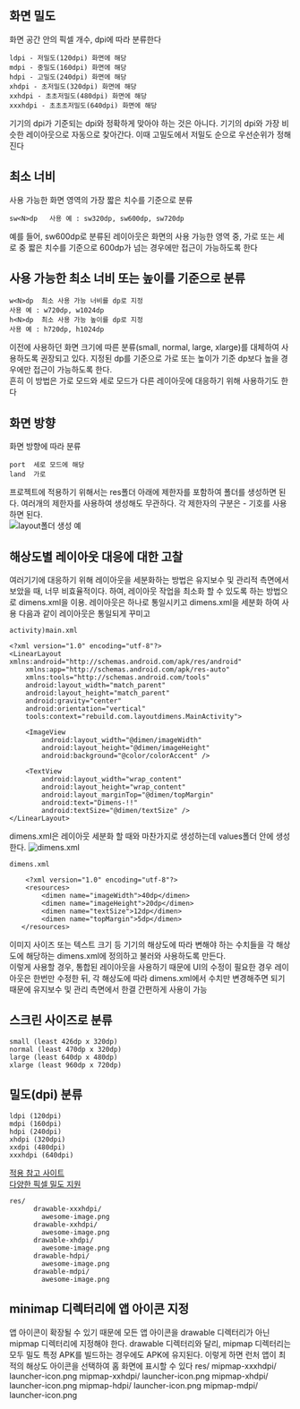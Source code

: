 ## 화면 밀도
화면 공간 안의 픽셀 개수, dpi에 따라 분류한다
```
ldpi - 저밀도(120dpi) 화면에 해당
mdpi - 중밀도(160dpi) 화면에 해당
hdpi - 고밀도(240dpi) 화면에 해당
xhdpi - 초저밀도(320dpi) 화면에 해당
xxhdpi - 초초저밀도(480dpi) 화면에 해당
xxxhdpi - 초초초저밀도(640dpi) 화면에 해당
```
기기의 dpi가 기준되는 dpi와 정확하게 맞아야 하는 것은 아니다. 기기의 dpi와 가장 비슷한 레이아웃으로 자동으로 찾아간다. 이때 고밀도에서 저밀도 순으로 우선순위가 정해진다
## 최소 너비
사용 가능한 화면 영역의 가장 짧은 치수를 기준으로 분류
```
sw<N>dp   사용 예 : sw320dp, sw600dp, sw720dp
```
예를 들어, sw600dp로 분류된 레이아웃은 화면의 사용 가능한 영역 중, 가로 또는 세로 중 짧은 치수를 기준으로 600dp가 넘는 경우에만 접근이 가능하도록 한다
## 사용 가능한 최소 너비 또는 높이를 기준으로 분류
```
w<N>dp  최소 사용 가능 너비를 dp로 지정
사용 예 : w720dp, w1024dp
h<N>dp  최소 사용 가능 높이를 dp로 지정
사용 예 : h720dp, h1024dp
```
이전에 사용하던 화면 크기에 따른 분류(small, normal, large, xlarge)를 대체하여 사용하도록 권장되고 있다. 지정된 dp를 기준으로 가로 또는 높이가 기준 dp보다 높을 경우에만 접근이 가능하도록 한다.   
흔히 이 방법은 가로 모드와 세로 모드가 다른 레이아웃에 대응하기 위해 사용하기도 한다
## 화면 방향
화면 방향에 따라 분류
```
port  세로 모드에 해당
land  가로 
```

프로젝트에 적용하기 위해서는 res폴더 아래에 제한자를 포함하여 폴더를 생성하면 된다. 여러개의 제한자를 사용하여 생성해도 무관하다. 각 제한자의 구분은 - 기호를 사용하면 된다.   
![layout폴더 생성 예](https://t1.daumcdn.net/cfile/tistory/99E3AC375BD12CFB3C)

## 해상도별 레이아웃 대응에 대한 고찰
여러기기에 대응하기 위해 레이아웃을 세분화하는 방법은 유지보수 및 관리적 측면에서 보았을 때, 너무 비효율적이다. 하여, 레이아웃 작업을 최소화 할 수 있도록 하는 방법으로 dimens.xml을 이용. 레이아웃은 하나로 통일시키고 dimens.xml을 세분화 하여 사용
다음과 같이 레이아웃은 통일되게 꾸미고
```
activity)main.xml

<?xml version="1.0" encoding="utf-8"?>
<LinearLayout xmlns:android="http://schemas.android.com/apk/res/android"
    xmlns:app="http://schemas.android.com/apk/res-auto"
    xmlns:tools="http://schemas.android.com/tools"
    android:layout_width="match_parent"
    android:layout_height="match_parent"
    android:gravity="center"
    android:orientation="vertical"
    tools:context="rebuild.com.layoutdimens.MainActivity">

    <ImageView
        android:layout_width="@dimen/imageWidth"
        android:layout_height="@dimen/imageHeight"
        android:background="@color/colorAccent" />

    <TextView
        android:layout_width="wrap_content"
        android:layout_height="wrap_content"
        android:layout_marginTop="@dimen/topMargin"
        android:text="Dimens-!!"
        android:textSize="@dimen/textSize" />
</LinearLayout>
```
dimens.xml은 레이아웃 세분화 할 때와 마찬가지로 생성하는데 values폴더 안에 생성 한다.
![dimens.xml](https://t1.daumcdn.net/cfile/tistory/99ACA3475BD29A4B17)
```
dimens.xml

    <?xml version="1.0" encoding="utf-8"?>
    <resources>
        <dimen name="imageWidth">40dp</dimen>
        <dimen name="imageHeight">20dp</dimen>
        <dimen name="textSize">12dp</dimen>
        <dimen name="topMargin">5dp</dimen>
   </resources>
```
이미지 사이즈 또는 텍스트 크기 등 기기의 해상도에 따라 변해야 하는 수치들을 각 해상도에 해당하는 dimens.xml에 정의하고 불러와 사용하도록 만든다.   
이렇게 사용할 경우, 통합된 레이아웃을 사용하기 때문에 UI의 수정이 필요한 경우 레이아웃은 한번만 수정한 뒤, 각 해상도에 따라 dimens.xml에서 수치만 변경해주면 되기 때문에 유지보수 및 관리 측면에서 한결 간편하게 사용이 가능
## 스크린 사이즈로 분류
```
small (least 426dp x 320dp)
normal (least 470dp x 320dp)
large (least 640dp x 480dp)
xlarge (least 960dp x 720dp)
```
## 밀도(dpi) 분류
```
ldpi (120dpi)
mdpi (160dpi)
hdpi (240dpi)
xhdpi (320dpi)
xxdpi (480dpi)
xxxhdpi (640dpi) 
```
[적용 참고 사이트](https://onedaycodeing.tistory.com/60)   
[다양한 픽셀 밀도 지원](https://developer.android.com/training/multiscreen/screendensities#TaskProvideAltBmp)
```
res/
      drawable-xxxhdpi/
        awesome-image.png
      drawable-xxhdpi/
        awesome-image.png
      drawable-xhdpi/
        awesome-image.png
      drawable-hdpi/
        awesome-image.png
      drawable-mdpi/
        awesome-image.png
```
## minimap 디렉터리에 앱 아이콘 지정
앱 아이콘이 확장될 수 있기 때문에 모든 앱 아이콘을 drawable 디렉터리가 아닌 mipmap 디렉터리에 지정해야 한다. drawable 디렉터리와 달리, mipmap 디렉터리는 모두 밀도 특정 APK를 빌드하는 경우에도 APK에 유지된다. 이렇게 하면 런처 앱이 최적의 해상도 아이콘을 선택하여 홈 화면에 표시할 수 있다
res/
      mipmap-xxxhdpi/
        launcher-icon.png
      mipmap-xxhdpi/
        launcher-icon.png
      mipmap-xhdpi/
        launcher-icon.png
      mipmap-hdpi/
        launcher-icon.png
      mipmap-mdpi/
        launcher-icon.png
```
